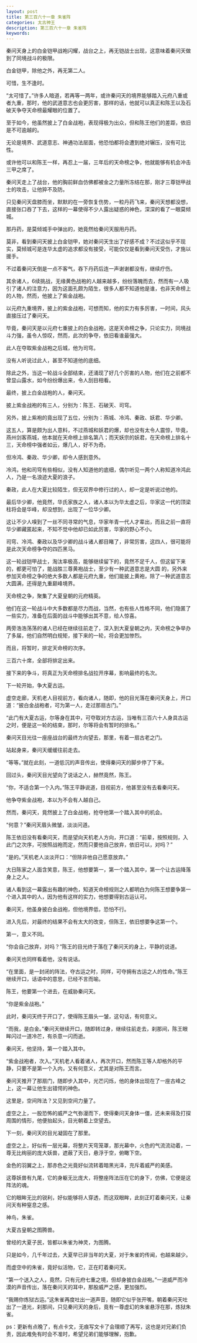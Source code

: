```yaml
---
layout: post
title: 第三百六十一章 朱雀阵
categories: 太古神王
description: 第三百六十一章 朱雀阵
keywords:
---
```


秦问天身上的白金铠甲战袍闪耀，战台之上，再无铠战士出现，这意味着秦问天做到了同境战斗的极限。

白金铠甲，除他之外，再无第二人。

可惜，生不逢时。

“太可惜了。”许多人暗道，若再等一两年，或许秦问天的境界能够踏入元府八重或者九重，那时，他的武道意志也会更厉害，那样的话，他就可以真正和陈王以及石破天争夺天命榜最耀眼的位置了。

至于如今，他虽然披上了白金战袍，表现得极为出众，但和陈王他们的差距，依旧是不可逾越的。

无论是境界、武道意志、神通功法层面，他恐怕都将会遭到绝对辗压，没有可比性。

或许他可以和陈王一样，再忍上一届，三年后的天命榜之争，他就能够有机会冲击三甲之席了。

秦问天走上了战台，他的胸前鲜血仿佛都被金之力量所冻结在那，刚才三尊铠甲战士的攻击，让他猝不及防。

只见秦问天盘膝而坐，默默的在一旁恢复伤势，一粒丹药飞来，秦问天想都没想，直接张口吞了下去，这样的一幕使得不少人露出疑惑的神色，深深的看了一眼莫倾城。

那丹药，是莫倾城手中弹出的，她竟然给秦问天服用丹药。

莫非，看到秦问天披上白金铠甲，她对秦问天生出了好感不成？不过这似乎不现实，莫倾城可是连华太虚的追求都没有接受，可能仅仅是看到秦问天受伤，才施以援手。

不过着秦问天倒是一点不客气，吞下丹药后连一声谢谢都没有，继续疗伤。

其余诸人，6续挑战，无缘黄色战袍的人越来越多，纷纷落魄而去，然而有一人吸引了诸人的注意力，因为这面孔颇为陌生，很多人都不知道他是谁，也非天命榜上的人物，然而，他披上了紫金战袍。

以元府九重境界，披上的紫金战袍，可想而知，他的实力有多厉害，一时间，风头直接压过了秦问天。

毕竟，秦问天是以元府七重披上的白金战袍，这是天命榜之争，只论实力，同境战斗力强，虽令人惊叹，然而，此次的争夺，依旧看谁最强大。

此人在夺取紫金战袍之后城，他为司穹。

没有人听说过此人，甚至不知道他的底细。

除此之外，当这一轮战斗全部结束，还涌现了好几个厉害的人物，他们在之前都不曾显山露水，如今纷纷爆出来，令人刮目相看。

最终，披上白金战袍的人，秦问天。

披上紫金战袍的有三人，分别为：陈王、石破天、司穹。

另外，披上紫袍的竟出现了五位，分别为：燕城、冷鸿、秦政、妖君、华少卿。

这五人，算是颇为出人意料，不过燕城和妖君的爆，却也没有太令人震惊，毕竟，燕州剑客燕城，他本就在天命榜上排名第八；而天妖宗的妖君，在天命榜上排名十三，天命榜中强者如云，爆几人，好不为奇。

但冷鸿、秦政、华少卿，却令人感到意外。

冷鸿，他和司穹有些相似，没有人知道他的底细，偶尔听见一两个人称知道冷鸿此人，乃是一名浪迹大夏的浪子。

秦政，此人在大夏比较陌生，但无双界中修行过的人，却一定是听说过他的。

最后华少卿，他竟然，华氏家族之人，诸人本以为华太虚之后，华家这一代的顶梁柱将会是华峰，却没想到，出现了一位华少卿。

这让不少人嗅到了一丝不同寻常的气息，华家年青一代人才辈出，而且之前一直将华少卿藏匿起来，不知不觉中他却已如此厉害，华家的野心不小。

司穹、冷鸿、秦政以及华少卿的战斗诸人都目睹了，非常厉害，这四人，很可能将是此次天命榜争夺的四匹黑马。

这一轮战铠甲战士，淘汰率极高，能够继续留下的，竟然不足千人，但这留下来的，都更可怕了，能战胜三尊黄袍战士，至少有一种武道意志是大圆 的，另外来参加天命榜之争的绝大多数人都是元府九重，他们能披上黄袍，除了一种武道意志大圆满，还得是九重巅峰境界。

天命榜之争，聚集了大夏皇朝的元府精英。

他们在这一轮战斗中大多数都是尽力而战，当然，也有些人性格不同，他们隐匿了一些实力，准备在后面的战斗中能够出其不意，给人惊喜。

两旁浩浩荡荡的诸人已经在继续往前走了，深入到大夏皇朝之内，天命榜之争举办了多届，他们自然明白规矩，接下来的一轮，将会更加惨烈。

而且，将暂时，排定天命榜的次序。

三百六十席，全部将排定出来。

接下来的争斗，将真正为天命榜排名战拉开序幕，影响最终的名次。

下一轮开始，争大夏古运。

虚空走廊，天机老人目视前方，看向诸人，随即，他的目光落在秦问天身上，开口道：“披白金战袍者，可为第一人，走过那扇古门。”

“此门有大夏古运，尔等身在其中，可夺取对方古运，当唯有三百六十人身具古运之时，便是这一轮的结束，那时，尔等将会有暂时的排名。”

秦问天目光往一座座战台的最终方向望去，那里，有着一扇古老之门。

站起身来，秦问天缓缓往前走去。

“等等。”就在此刻，一道低沉的声音传出，使得秦问天的脚步停了下来。

回过头，秦问天目光望向了说话之人，赫然竟然，陈王。

“你，不适合第一个入内。”陈王平静说道，目视前方，他甚至没有去看秦问天。

他争夺紫金战袍，本以为不会有人越自己。

然而，秦问天，竟然披上了白金战袍，抢夺他第一个踏入其中的机会。

“何意？”秦问天眉头微皱，淡淡问道。

陈王依旧没有看秦问天，而是望向天机老人方向，开口道：“前辈，按照规则，入此门之次序，可按照战袍而定，然而只要他自己放弃，依旧可以，对吗？”

“是的。”天机老人淡淡开口：“但除非他自己愿意放弃。”

大日陈家之人面含笑意，陈王，他想要第一，第一个踏入其中，第一个让古运降落身上之人。

诸人看到这一幕露出有趣的神色，知道天命榜规则之人都明白为何陈王想要争第一个进入其中的人，因为他有这样的实力，他想要得到古运认可。

秦问天，他虽身披白金战袍，但他境界低，恐怕不行。

进入先后，对最终的结果不会有太大的改变，但陈王，依旧想要争这第一个。

第一，意义不同。

“你会自己放弃，对吗？”陈王的目光终于落在了秦问天的身上，平静的说道。

秦问天也同样看着他，没有说话。

“在里面，是一封闭的阵法，夺古运之时，同样，可夺拥有古运之人的性命。”陈王继续开口，话语中的意思，已经不言而喻。

陈王，他要第一个进去，在威胁秦问天。

“你是紫金战袍。”

此时，秦问天终于开口了，使得陈王眉头一皱，这句话，有何意义。

“而我，是白金。”秦问天继续开口，随即转过身，继续往前走去，刹那间，陈王眼眸闪过一道冷芒，有杀意一闪而逝。

秦问天，他坚持，第一个踏入其中。

“紫金战袍者，次入。”天机老人看着诸人，再次开口，然而陈王等人却格外的平静，只要不是第一个入内，又有何意义，尤其是对陈王而言。

秦问天推开了那扇门，随即步入其中，光芒闪烁，他的身体出现在了一座古峰之上，这一幕让他生出错愕的神色。

这里是，空间阵法？又见到空间力量了。

虚空之上，一股恐怖的威严之气弥漫而下，使得秦问天身体一僵，还未来得及打探周围的情形，他便抬起头，目光朝着上空望去。

下一刻，秦问天的目光凝固在了那里。

虚空之上，好似有一层光幕，将整片天穹笼罩，那光幕中，火色的气流流动着，一尊无比绚丽的庞大妖兽，遮蔽了天日，悬浮于空，俯瞰下空。

金色的羽翼之上，那赤色之光竟好似流转着暗黑光泽，充斥着威严的美感。

这尊妖兽有九尾，它的身躯无比庞大，将整座阵法压在它的身下，仿佛，它便是这阵法的魂。

它的眼眸无比的锐利，好似能够将人穿透，而这双眼眸，此刻正盯着秦问天，让秦问天有种窒息之感。

神鸟，朱雀。

大夏古皇朝之图腾兽。

曾经的大夏子民，皆都以朱雀为神灵，为图腾。

只是如今，几千年过去，大夏早已非当年的大夏，对于朱雀的传闻，也越来越少。

而虚空中的朱雀，竟好似活物，它，正在盯着秦问天。

“第一个送入之人，竟然，只有元府七重之境，但却身披白金战袍。”一道威严而冷漠的声音传出，落在秦问天的耳中，那股威严之感，更加强烈。

“我赐你炼狱古运。”这朱雀再度吐出一道声音，随即它似乎张开嘴，朝着秦问天吐出了一道光，刹那间，只见秦问天的身后，竟有一尊虚幻的朱雀悬浮在那，炼狱朱雀。

ps：更新有点晚了，有点卡文，无痕写文卡了会理顺了再写，这也是对兄弟们负责，因此难免有时会不准时，希望兄弟们能够理解，抱歉。
